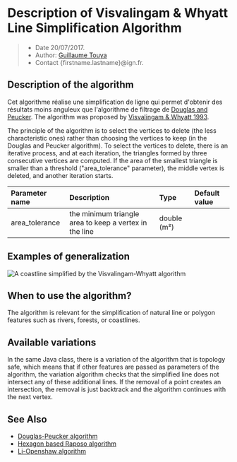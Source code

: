 # Description of Visvalingam & Whyatt Line Simplification Algorithm

> - Date 20/07/2017.
> - Author: [Guillaume Touya][1]
> - Contact {firstname.lastname}@ign.fr.



Description of the algorithm
-------------
Cet algorithme réalise une simplification de ligne qui permet d'obtenir des résultats moins anguleux que l'algorithme de filtrage de [Douglas and Peucker][2].
The algorithm was proposed by [Visvalingam & Whyatt 1993][5].

The principle of the algorithm is to select the vertices to delete (the less characteristic ones) rather than choosing the vertices to keep (in the Douglas and Peucker algorithm). 
To select the vertices to delete, there is an iterative process, and at each iteration, the triangles formed by three consecutive vertices are computed. If the area of the smallest triangle is smaller than a threshold ("area_tolerance" parameter), the middle vertex is deleted, and another iteration starts.

| Parameter name        | Description         				| Type 							| Default value			|
|:----------------------|:----------------------------------|:------------------------------|:--------------------------------------------------|
| area_tolerance   | the minimum triangle area to keep a vertex in the line |  double (m²) |  	|


Examples of generalization
-------------
![A coastline simplified by the Visvalingam-Whyatt algorithm](/images/visvalingam_coastline.png)

When to use the algorithm?
-------------
The algorithm is relevant for the simplification of natural line or polygon features such as rivers, forests, or coastlines.

Available variations
-------------
In the same Java class, there is a variation of the algorithm that is topology safe, which means that if other features are passed as parameters of the algorithm, the variation algorithm checks that the simplified line does not intersect any of these additional lines.
If the removal of a point creates an intersection, the removal is just backtrack and the algorithm continues with the next vertex.

See Also
-------------
- [Douglas-Peucker algorithm][2]
- [Hexagon based Raposo algorithm][3]
- [Li-Openshaw algorithm][4]


[1]: http://recherche.ign.fr/labos/cogit/english/cv.php?prenom=&nom=Touya
[2]: /douglas_peucker.md
[3]: /raposo.md
[4]: /li_openshaw.md
[5]: http://www.tandfonline.com/doi/abs/10.1179/000870493786962263